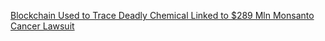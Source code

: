 [Blockchain Used to Trace Deadly Chemical Linked to $289 Mln Monsanto Cancer Lawsuit](https://cointelegraph.com/news/blockchain-used-to-trace-deadly-chemical-linked-to-289-mln-monsanto-cancer-lawsuit)